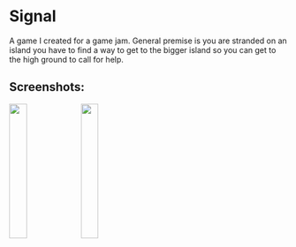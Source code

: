 # Signal
A game I created for a game jam. General premise is you are stranded on an island you have to find a way to get to the bigger island so you can get to the high ground to call for help.

## Screenshots:
<p float="left">
<img src="https://img.itch.zone/aW1hZ2UvODI5Mjc5LzQ2NDc2NjQuanBn/794x1000/vnkD%2BW.jpg" width="25%">
<img src="https://img.itch.zone/aW1hZ2UvODI5Mjc5LzQ2NDc2NjUuanBn/794x1000/ssPwjP.jpg" width="25%">
</p>
